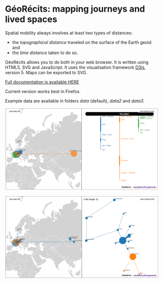 # GéoRécits: mapping journeys and lived spaces

Spatial mobility always involves at least two types of distances:

- the _topographical distance_ traveled on the surface of the Earth geoid and
- the _time distance_ taken to do so.

GéoRécits allows you to do both in your web browser. It is written using HTML5, SVG and JavaScript. It uses the visualisation framework [D3js](https://github.com/d3/d3), version 5. Maps can be exported to SVG.

[Full documentation is available HERE](https://ourednik.info/georecits/)

Current version works best in Firefox.

Example data are available in folders _data_ (default), _data2_ and _data3_.

![GéoRécits journeys](/img/georecits1.png)

![GéoRécits spatial portrait](/img/georecits3.png)
